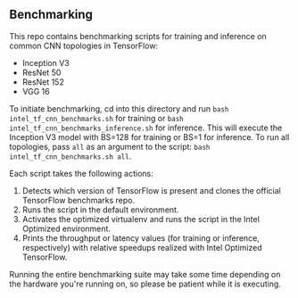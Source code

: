 ## Benchmarking

This repo contains benchmarking scripts for training and inference on common CNN topologies in TensorFlow: 

* Inception V3
* ResNet 50
* ResNet 152
* VGG 16

To initiate benchmarking, cd into this directory and run `bash intel_tf_cnn_benchmarks.sh` for training or `bash intel_tf_cnn_benchmarks_inference.sh` for inference. This will execute the Inception V3 model with BS=128 for training or BS=1 for inference. To run all topologies, pass `all` as an argument to the script: `bash intel_tf_cnn_benchmarks.sh all`.

Each script takes the following actions:

1. Detects which version of TensorFlow is present and clones the official TensorFlow benchmarks repo.
2. Runs the script in the default environment.
3. Activates the optimized virtualenv and runs the script in the Intel Optimized environment.
4. Prints the throughput or latency values (for training or inference, respectively) with relative speedups realized with Intel Optimized TensorFlow.

Running the entire benchmarking suite may take some time depending on the hardware you're running on, so please be patient while it is executing.
